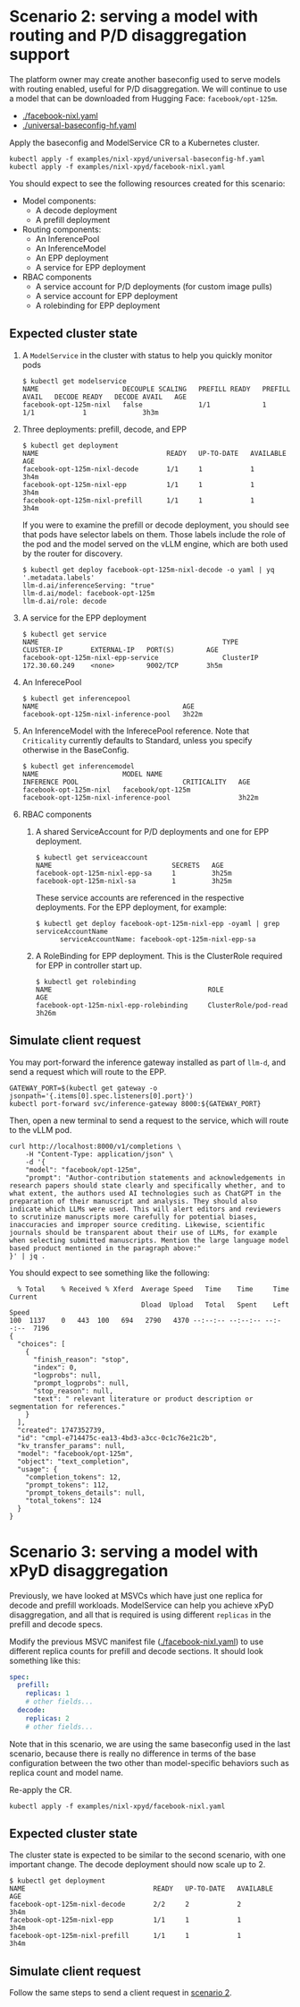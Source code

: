 # Scenario 2: serving a model with routing and P/D disaggregation support

The platform owner may create another baseconfig used to serve models with routing enabled, useful for P/D disaggregation. We will continue to use a model that can be downloaded from Hugging Face: `facebook/opt-125m`.

- [./facebook-nixl.yaml](./facebook-nixl.yaml)
- [./universal-baseconfig-hf.yaml](./universal-baseconfig-hf.yaml)

Apply the baseconfig and ModelService CR to a Kubernetes cluster.

```
kubectl apply -f examples/nixl-xpyd/universal-baseconfig-hf.yaml
kubectl apply -f examples/nixl-xpyd/facebook-nixl.yaml
```

You should expect to see the following resources created for this scenario:

- Model components:
  - A decode deployment
  - A prefill deployment
- Routing components:
  - An InferencePool
  - An InferenceModel
  - An EPP deployment 
  - A service for EPP deployment
- RBAC components 
  - A service account for P/D deployments (for custom image pulls)
  - A service account for EPP deployment 
  - A rolebinding for EPP deployment 

## Expected cluster state

1. A `ModelService` in the cluster with status to help you quickly monitor pods

    ```
    $ kubectl get modelservice
    NAME                     DECOUPLE SCALING   PREFILL READY   PREFILL AVAIL   DECODE READY   DECODE AVAIL   AGE
    facebook-opt-125m-nixl   false              1/1             1               1/1            1              3h3m
    ```

2. Three deployments: prefill, decode, and EPP

    ```
    $ kubectl get deployment
    NAME                                READY   UP-TO-DATE   AVAILABLE   AGE
    facebook-opt-125m-nixl-decode       1/1     1            1           3h4m
    facebook-opt-125m-nixl-epp          1/1     1            1           3h4m
    facebook-opt-125m-nixl-prefill      1/1     1            1           3h4m
    ```
    
    If you were to examine the prefill or decode deployment, you should see that pods have selector labels on them. Those labels include the role of the pod and the model served on the vLLM engine, which are both used by the router for discovery.
    
    ```
    $ kubectl get deploy facebook-opt-125m-nixl-decode -o yaml | yq '.metadata.labels'
    llm-d.ai/inferenceServing: "true"
    llm-d.ai/model: facebook-opt-125m
    llm-d.ai/role: decode
    ```

3. A service for the EPP deployment

    ```
    $ kubectl get service
    NAME                                              TYPE           CLUSTER-IP       EXTERNAL-IP   PORT(S)        AGE
    facebook-opt-125m-nixl-epp-service                ClusterIP      172.30.60.249    <none>        9002/TCP       3h5m
    ```

4. An InferecePool

    ```
    $ kubectl get inferencepool
    NAME                                    AGE
    facebook-opt-125m-nixl-inference-pool   3h22m
    ```

5. An InferenceModel with the InferecePool reference. Note that `Criticality` currently defaults to Standard, unless you specify otherwise in the BaseConfig.

    ```
    $ kubectl get inferencemodel
    NAME                     MODEL NAME                         INFERENCE POOL                          CRITICALITY   AGE
    facebook-opt-125m-nixl   facebook/opt-125m                  facebook-opt-125m-nixl-inference-pool                 3h22m
    ```

6. RBAC components
   1. A shared ServiceAccount for P/D deployments and one for EPP deployment. 
        
        ```
        $ kubectl get serviceaccount
        NAME                              SECRETS   AGE
        facebook-opt-125m-nixl-epp-sa     1         3h25m
        facebook-opt-125m-nixl-sa         1         3h25m
        ```
        
        These service accounts are referenced in the respective deployments. For the EPP deployment, for example:
        
        ```
        $ kubectl get deploy facebook-opt-125m-nixl-epp -oyaml | grep serviceAccountName
              serviceAccountName: facebook-opt-125m-nixl-epp-sa
        ```
        
   2. A RoleBinding for EPP deployment. This is the ClusterRole required for EPP in controller start up.
        
        ```
        $ kubectl get rolebinding
        NAME                                       ROLE                                          AGE
        facebook-opt-125m-nixl-epp-rolebinding     ClusterRole/pod-read                          3h26m
        ```

## Simulate client request

You may port-forward the inference gateway installed as part of `llm-d`, and send a request which will route to the EPP.

```
GATEWAY_PORT=$(kubectl get gateway -o jsonpath='{.items[0].spec.listeners[0].port}')
kubectl port-forward svc/inference-gateway 8000:${GATEWAY_PORT}
```

Then, open a new terminal to send a request to the service, which will route to the vLLM pod.
```
curl http://localhost:8000/v1/completions \
    -H "Content-Type: application/json" \
    -d '{
    "model": "facebook/opt-125m",
    "prompt": "Author-contribution statements and acknowledgements in research papers should state clearly and specifically whether, and to what extent, the authors used AI technologies such as ChatGPT in the preparation of their manuscript and analysis. They should also indicate which LLMs were used. This will alert editors and reviewers to scrutinize manuscripts more carefully for potential biases, inaccuracies and improper source crediting. Likewise, scientific journals should be transparent about their use of LLMs, for example when selecting submitted manuscripts. Mention the large language model based product mentioned in the paragraph above:"
}' | jq .
```

You should expect to see something like the following:

```
  % Total    % Received % Xferd  Average Speed   Time    Time     Time  Current
                                 Dload  Upload   Total   Spent    Left  Speed
100  1137    0   443  100   694   2790   4370 --:--:-- --:--:-- --:--:--  7196
{
  "choices": [
    {
      "finish_reason": "stop",
      "index": 0,
      "logprobs": null,
      "prompt_logprobs": null,
      "stop_reason": null,
      "text": " relevant literature or product description or segmentation for references."
    }
  ],
  "created": 1747352739,
  "id": "cmpl-e714475c-ea13-4bd3-a3cc-0c1c76e21c2b",
  "kv_transfer_params": null,
  "model": "facebook/opt-125m",
  "object": "text_completion",
  "usage": {
    "completion_tokens": 12,
    "prompt_tokens": 112,
    "prompt_tokens_details": null,
    "total_tokens": 124
  }
}
```

# Scenario 3: serving a model with xPyD disaggregation

Previously, we have looked at MSVCs which have just one replica for decode and prefill workloads. ModelService can help you achieve xPyD disaggregation, and all that is required is using different `replicas` in the prefill and decode specs. 

Modify the previous MSVC manifest file ([./facebook-nixl.yaml](./facebook-nixl.yaml)) to use different replica counts for prefill and decode sections. It should look something like this: 

```yaml
spec:
  prefill:
    replicas: 1
    # other fields...
  decode: 
    replicas: 2
    # other fields...
```

Note that in this scenario, we are using the same baseconfig used in the last scenario, because there is really no difference in terms of the base configuration between the two other than model-specific behaviors such as replica count and model name.

Re-apply the CR.

```
kubectl apply -f examples/nixl-xpyd/facebook-nixl.yaml
```

## Expected cluster state 

The cluster state is expected to be similar to the second scenario, with one important change. The decode deployment should now scale up to 2. 

```
$ kubectl get deployment
NAME                                READY   UP-TO-DATE   AVAILABLE   AGE
facebook-opt-125m-nixl-decode       2/2     2            2           3h4m
facebook-opt-125m-nixl-epp          1/1     1            1           3h4m
facebook-opt-125m-nixl-prefill      1/1     1            1           3h4m
```

## Simulate client request 

Follow the same steps to send a client request in [scenario 2](./README.md#simulate-client-request).